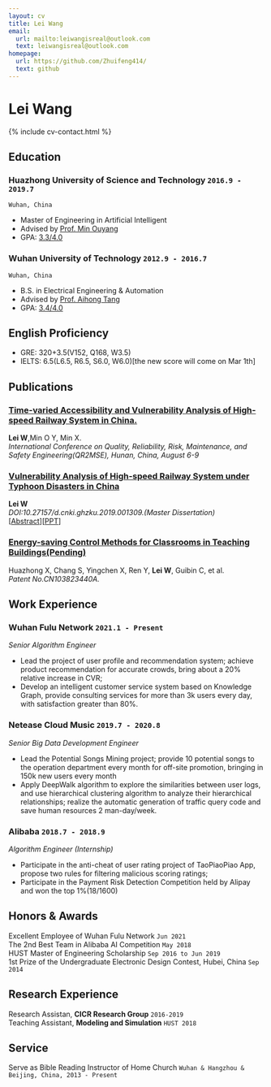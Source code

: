 ```yaml
---
layout: cv
title: Lei Wang
email:
  url: mailto:leiwangisreal@outlook.com
  text: leiwangisreal@outlook.com
homepage:
  url: https://github.com/Zhuifeng414/
  text: github
---
```


# Lei **Wang**

<!--
include contact information from the front matter
Supported arguments:
    - homepage: url, text
    - phone
    - email
-->

{% include cv-contact.html %}

## Education

### **Huazhong University of Science and Technology** `2016.9 - 2019.7`
```
Wuhan, China
```
- Master of Engineering in Artificial Intelligent
- Advised by [Prof. Min Ouyang](http://aia.hust.edu.cn/info/1126/5728.htm)
- GPA: [3.3/4.0](https://github.com/Zhuifeng414/wanglei.github.io/blob/master/HUST_transcript.pdf)

### **Wuhan University of Technology** `2012.9 - 2016.7`
```
Wuhan, China
```
- B.S. in Electrical Engineering & Automation
- Advised by [Prof. Aihong Tang](http://sa.whut.edu.cn/yjspy/dsdw/202002/t20200222_432832.shtml)
- GPA: [3.4/4.0](https://github.com/Zhuifeng414/wanglei.github.io/blob/master/WHUT_transcript.pdf)

## English Proficiency
- GRE: 320+3.5(V152, Q168, W3.5)
- IELTS: 6.5(L6.5, R6.5, S6.0, W6.0)[the new score will come on Mar 1th]


## Publications

### [**Time-varied Accessibility and Vulnerability Analysis of High-speed Railway System in China.**](https://github.com/Zhuifeng414/wanglei.github.io/blob/master/Publication-WangLei-QR2MSE%202019.pdf)
**Lei W**,Min O Y, Min X.<br> 
_International Conference on Quality, Reliability, Risk, Maintenance, and Safety Engineering(QR2MSE), Hunan, China, August 6-9_ <br>

### [**Vulnerability Analysis of High-speed Railway System under Typhoon Disasters in China**](https://kns.cnki.net/kcms/detail/detail.aspx?dbcode=CMFD&dbname=CMFD202001&filename=1019616534.nh&uniplatform=NZKPT&v=RBO9nE524GDjZRV-qPG4h0w7JFhgpqMy45cwUM885pbxO0kJEJT_WRQizMqvF5Pl)
**Lei W**<br> 
_DOI:10.27157/d.cnki.ghzku.2019.001309.(Master Dissertation)_<br>
[[Abstract](https://github.com/Zhuifeng414/wanglei.github.io/blob/master/Abstract_master_dissertation.pdf)][[PPT](https://github.com/Zhuifeng414/wanglei.github.io/blob/master/2.%E7%8E%8B%E9%9B%B7-M201672511-%E7%AD%94%E8%BE%A9PPT_eng.pdf)]


### [**Energy-saving Control Methods for Classrooms in Teaching Buildings(Pending)**](https://patents.google.com/patent/CN103823440A/en)
Huazhong X, Chang S, Yingchen X, Ren Y, **Lei W**, Guibin C, et al.<br>
_Patent No.CN103823440A._<br>

## Work Experience

### **Wuhan Fulu Network** `2021.1 - Present`

_Senior Algorithm Engineer_<br>
- Lead the project of user profile and recommendation system; achieve product recommendation for accurate crowds, bring about a 20% relative increase in CVR; 
- Develop an intelligent customer service system based on Knowledge Graph, provide consulting services for more than 3k users every day, with satisfaction greater than 80%.

### **Netease Cloud Music** `2019.7 - 2020.8`

_Senior Big Data Development Engineer_<br>
- Lead the Potential Songs Mining project; provide 10 potential songs to the operation department every month for off-site promotion, bringing in 150k new users every month
- Apply DeepWalk algorithm to explore the similarities between user logs, and use hierarchical clustering algorithm to analyze their hierarchical relationships; realize the automatic generation of traffic query code and save human resources 2 man-day/week.

### **Alibaba** `2018.7 - 2018.9`

_Algorithm Engineer (Internship)_<br>
- Participate in the anti-cheat of user rating project of TaoPiaoPiao App, propose two rules for filtering malicious scoring ratings;
- Participate in the Payment Risk Detection Competition held by Alipay and won the top 1%(18/1600)


## Honors & Awards

Excellent Employee of Wuhan Fulu Network `Jun 2021` <br>
The 2nd Best Team in Alibaba AI Competition `May 2018` <br>
HUST Master of Engineering Scholarship `Sep 2016 to Jun 2019` <br>
1st Prize of the Undergraduate Electronic Design Contest, Hubei, China `Sep 2014` <br>

## Research Experience

Research Assistan, **CICR Research Group** `2016-2019` <br>
Teaching Assistant, **Modeling and Simulation** `HUST 2018` <br>



## Service

Serve as Bible Reading Instructor of Home Church `Wuhan & Hangzhou & Beijing, China, 2013 - Present` <br>

<!-- ### Footer

Last updated: May 2013 -->
